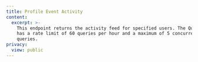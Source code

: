 ```yaml
---
title: Profile Event Activity
content:
  excerpt: >-
    This endpoint returns the activity feed for specified users. The Query API
    has a rate limit of 60 queries per hour and a maximum of 5 concurrent
    queries.
privacy:
  view: public
---
```


